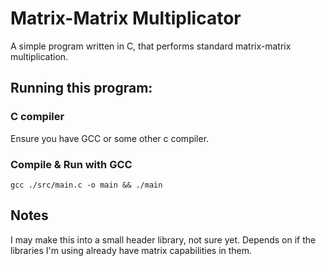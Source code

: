 # Matrix-Matrix Multiplicator
A simple program written in C, that performs standard matrix-matrix multiplication.

## Running this program:

### C compiler
Ensure you have GCC or some other c compiler.

### Compile & Run with GCC
`gcc ./src/main.c -o main && ./main`

## Notes
I may make this into a small header library, not sure yet.
Depends on if the libraries I'm using already have matrix capabilities in them.
